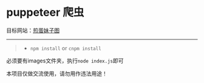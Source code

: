 # puppeteer 爬虫

目标网站：<a href="http://jandan.net/ooxx">煎蛋妹子图</a>


------

> * `npm install` or `cnpm install`

必须要有images文件夹，执行`node index.js`即可

本项目仅做交流使用，请勿用作违法用途！
